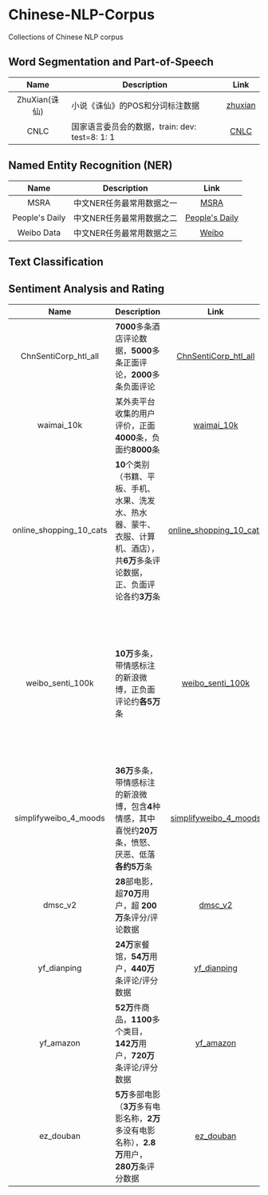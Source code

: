 # Chinese-NLP-Corpus
Collections of Chinese NLP corpus

## Word Segmentation and Part-of-Speech

|Name|Description|Link|
|:-:|---|:-:|
|ZhuXian(诛仙)|小说《诛仙》的POS和分词标注数据|[zhuxian](https://github.com/hankcs/OpenCorpus/tree/master/zhuxian)|
|CNLC|国家语言委员会的数据，train: dev: test=8: 1: 1|[CNLC](https://github.com/hankcs/OpenCorpus/tree/master/cncorpus)|


## Named Entity Recognition (NER)

|Name|Description|Link|
|:-:|:-:|:-:|
|MSRA|中文NER任务最常用数据之一|[MSRA](NER/MSRA)|
|People's Daily|中文NER任务最常用数据之二|[People's Daily](NER/People%27s%20Daily)|
|Weibo Data|中文NER任务最常用数据之三|[Weibo](NER/Weibo)|

## Text Classification

## Sentiment Analysis and Rating

|Name|Description|Link|notes|
|:-:|---|:-:|---|
| ChnSentiCorp_htl_all | **7000**多条酒店评论数据，**5000**多条正面评论，**2000**多条负面评论 | [ChnSentiCorp_htl_all](https://github.com/SophonPlus/ChineseNlpCorpus/blob/master/datasets/ChnSentiCorp_htl_all) |
| waimai_10k | 某外卖平台收集的用户评价，正面**4000**条，负面约**8000**条 | [waimai_10k](https://github.com/SophonPlus/ChineseNlpCorpus/blob/master/datasets/waimai_10k) |
| online_shopping_10_cats | **10**个类别（书籍、平板、手机、水果、洗发水、热水器、蒙牛、衣服、计算机、酒店），共**6万**多条评论数据，正、负面评论各约**3万**条 | [online_shopping_10_cats](https://github.com/SophonPlus/ChineseNlpCorpus/blob/master/datasets/online_shopping_10_cats) |
| weibo_senti_100k | **10万**多条，带情感标注的新浪微博，正负面评论约**各5万**条 | [weibo_senti_100k](https://github.com/SophonPlus/ChineseNlpCorpus/blob/master/datasets/weibo_senti_100k) |参考[页面](https://github.com/SophonPlus/ChineseNlpCorpus/issues/1)，这个数据集里包含大量emoji，效果可能与emoji相关，训练之前最好去除emoji|
| simplifyweibo_4_moods | **36万**多条，带情感标注的新浪微博，包含**4**种情感，其中喜悦约**20万**条，愤怒、厌恶、低落**各约5万**条 | [simplifyweibo_4_moods](https://github.com/SophonPlus/ChineseNlpCorpus/blob/master/datasets/simplifyweibo_4_moods) |
| dmsc_v2 | **28**部电影，超**70万**用户，超 **200万**条评分/评论数据 | [dmsc_v2](https://github.com/SophonPlus/ChineseNlpCorpus/blob/master/datasets/dmsc_v2) |
| yf_dianping | **24万**家餐馆，**54万**用户，**440万**条评论/评分数据 | [yf_dianping](https://github.com/SophonPlus/ChineseNlpCorpus/blob/master/datasets/yf_dianping) |
| yf_amazon | **52万**件商品，**1100**多个类目，**142万**用户，**720万**条评论/评分数据 | [yf_amazon](https://github.com/SophonPlus/ChineseNlpCorpus/blob/master/datasets/yf_amazon) |
| ez_douban | **5万**多部电影（**3万**多有电影名称，**2万**多没有电影名称），**2.8万**用户，**280万**条评分数据 | [ez_douban](https://github.com/SophonPlus/ChineseNlpCorpus/blob/master/datasets/ez_douban) |
